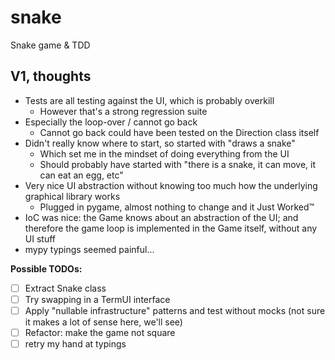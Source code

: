 # snake

Snake game &amp; TDD

## V1, thoughts

- Tests are all testing against the UI, which is probably overkill
  - However that's a strong regression suite
- Especially the loop-over / cannot go back
  - Cannot go back could have been tested on the Direction class itself
- Didn't really know where to start, so started with "draws a snake"
  - Which set me in the mindset of doing everything from the UI
  - Should probably have started with "there is a snake, it can move, it can eat an egg, etc"
- Very nice UI abstraction without knowing too much how the underlying graphical library works
  - Plugged in pygame, almost nothing to change and it Just Worked™
- IoC was nice: the Game knows about an abstraction of the UI; and therefore the game loop is implemented in the Game itself, without any UI stuff
- mypy typings seemed painful...

**Possible TODOs:**

- [ ] Extract Snake class
- [ ] Try swapping in a TermUI interface
- [ ] Apply "nullable infrastructure" patterns and test without mocks (not sure it makes a lot of sense here, we'll see)
- [ ] Refactor: make the game not square
- [ ] retry my hand at typings
